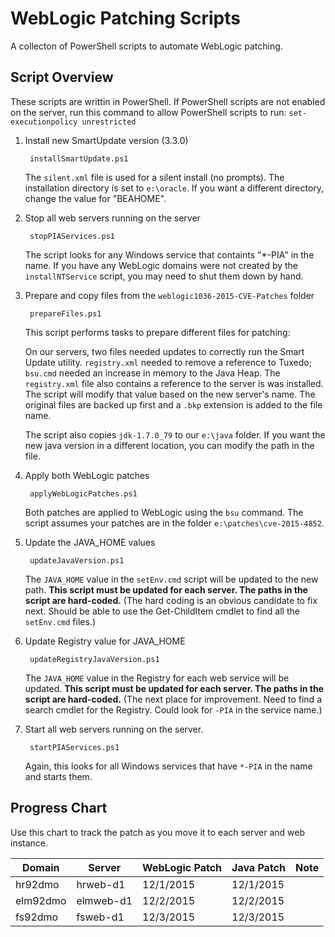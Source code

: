 # WebLogic Patching Scripts

A collecton of PowerShell scripts to automate WebLogic patching. 

## Script Overview

These scripts are writtin in PowerShell. If PowerShell scripts are not enabled on the server, run this command to allow PowerShell scripts to run: `set-executionpolicy unrestricted`

1. Install new SmartUpdate version (3.3.0)

        installSmartUpdate.ps1

    The `silent.xml` file is used for a silent install (no prompts). The installation directory is set to `e:\oracle`. If you want a different directory, change the value for "BEAHOME".

1. Stop all web servers running on the server

        stopPIAServices.ps1

    The script looks for any Windows service that containts "*-PIA" in the name. If you have any WebLogic domains were not created by the `installNTService` script, you may need to shut them down by hand.

1. Prepare and copy files from the `weblogic1036-2015-CVE-Patches` folder

        prepareFiles.ps1

    This script performs tasks to prepare different files for patching: 

    On our servers, two files needed updates to correctly run the Smart Update utility. `registry.xml` needed to remove a reference to Tuxedo; `bsu.cmd` needed an increase in memory to the Java Heap. The `registry.xml` file also contains a reference to the server is was installed. The script will modify that value based on the new server's name. The original files are backed up first and a `.bkp` extension is added to the file name.

    The script also copies `jdk-1.7.0_79` to our `e:\java` folder. If you want the new java version in a different location, you can modify the path in the file. 

1. Apply both WebLogic patches

        applyWebLogicPatches.ps1

    Both patches are applied to WebLogic using the `bsu` command. The script assumes your patches are in the folder `e:\patches\cve-2015-4852`.

1. Update the JAVA_HOME values

        updateJavaVersion.ps1

    The `JAVA_HOME` value in the `setEnv.cmd` script will be updated to the new path. **This script must be updated for each server. The paths in the script are hard-coded.** (The hard coding is an obvious candidate to fix next. Should be able to use the Get-ChildItem cmdlet to find all the `setEnv.cmd` files.)

1. Update Registry value for JAVA_HOME

        updateRegistryJavaVersion.ps1

    The `JAVA_HOME` value in the Registry for each web service will be updated. **This script must be updated for each server. The paths in the script are hard-coded.** (The next place for improvement. Need to find a search cmdlet for the Registry. Could look for `-PIA` in the service name.)

1. Start all web servers running on the server.

        startPIAServices.ps1

    Again, this looks for all Windows services that have `*-PIA` in the name and starts them.

## Progress Chart

Use this chart to track the patch as you move it to each server and web instance.

|  Domain  |   Server  | WebLogic Patch | Java Patch | Note |
|----------|-----------|----------------|------------|------|
| hr92dmo  | hrweb-d1  | 12/1/2015      | 12/1/2015  |      |
| elm92dmo | elmweb-d1 | 12/2/2015      | 12/2/2015  |      |
| fs92dmo  | fsweb-d1  | 12/3/2015      | 12/3/2015  |      |

